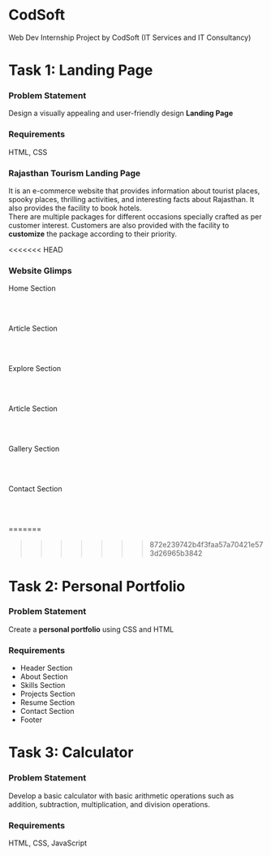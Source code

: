 # CodSoft

Web Dev Internship Project by CodSoft (IT Services and IT Consultancy)

# Task 1: Landing Page

<h3>Problem Statement</h3>
<p>Design a visually appealing and user-friendly design <b>Landing Page</b></p>

<h3>Requirements</h3>
<p>HTML, CSS</p>

<h3>Rajasthan Tourism Landing Page</h3>
<p>
It is an e-commerce website that provides information about tourist places, spooky places, thrilling activities, and interesting facts about Rajasthan. It also provides the facility to book hotels.<br>
There are multiple packages for different occasions specially crafted as per customer interest. Customers are also provided with the facility to <b>customize</b> the package according to their priority.
</p>

<<<<<<< HEAD
<h3>Website Glimps</h3>
<p>Home Section</p>

<br><br>

<p>Article Section</p>

<br><br>

<p>Explore Section</p>

<br><br>

<p>Article Section</p>

<br><br>

<p>Gallery Section</p>

<br><br>

<p>Contact Section</p>

<br><br>

=======
>>>>>>> 872e239742b4f3faa57a70421e573d26965b3842
# Task 2: Personal Portfolio

<h3>Problem Statement</h3>
<p>Create a <b>personal portfolio</b> using CSS and HTML</p>

<h3>Requirements</h3>
<ul>
    <li>Header Section</li>
    <li>About Section</li>
    <li>Skills Section</li>
    <li>Projects Section</li>
    <li>Resume Section</li>
    <li>Contact Section</li>
    <li>Footer</li>
</ul>

# Task 3: Calculator

<h3>Problem Statement</h3>
<p>Develop a basic calculator with basic arithmetic operations such as addition, subtraction, multiplication, and division operations.</p>

<h3>Requirements</h3>
<p>HTML, CSS, JavaScript</p>
